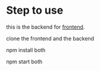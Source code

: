 # Step to use

this is the backend for [frontend](https://github.com/mRizalMaulana/product-app-frontend).

clone the frontend and the backend

npm install both

npm start both